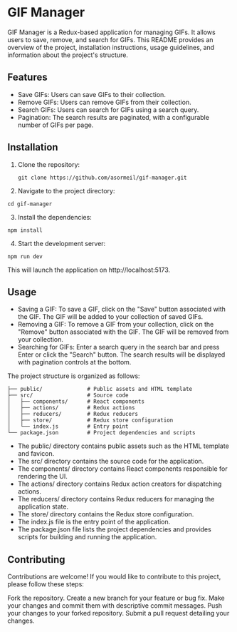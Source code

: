 # GIF Manager

GIF Manager is a Redux-based application for managing GIFs. It allows users to save, remove, and search for GIFs. This README provides an overview of the project, installation instructions, usage guidelines, and information about the project's structure.

## Features

- Save GIFs: Users can save GIFs to their collection.
- Remove GIFs: Users can remove GIFs from their collection.
- Search GIFs: Users can search for GIFs using a search query.
- Pagination: The search results are paginated, with a configurable number of GIFs per page.

## Installation

1. Clone the repository:

   ```shell
   git clone https://github.com/asormeil/gif-manager.git

2. Navigate to the project directory:

```shell
cd gif-manager
```
3. Install the dependencies:

```shell
npm install
```

4. Start the development server:

```shell
npm run dev
```

This will launch the application on http://localhost:5173.

## Usage
- Saving a GIF: To save a GIF, click on the "Save" button associated with the GIF. The GIF will be added to your collection of saved GIFs.
- Removing a GIF: To remove a GIF from your collection, click on the "Remove" button associated with the GIF. The GIF will be removed from your collection.
- Searching for GIFs: Enter a search query in the search bar and press Enter or click the "Search" button. The search results will be displayed with pagination controls at the bottom.

The project structure is organized as follows:
```shell
├── public/              # Public assets and HTML template
├── src/                 # Source code
│   ├── components/      # React components
│   ├── actions/         # Redux actions
│   ├── reducers/        # Redux reducers
│   ├── store/           # Redux store configuration
│   └── index.js         # Entry point
└── package.json         # Project dependencies and scripts
```


- The public/ directory contains public assets such as the HTML template and favicon.
- The src/ directory contains the source code for the application.
- The components/ directory contains React components responsible for rendering the UI.
- The actions/ directory contains Redux action creators for dispatching actions.
- The reducers/ directory contains Redux reducers for managing the application state.
- The store/ directory contains the Redux store configuration.
- The index.js file is the entry point of the application.
- The package.json file lists the project dependencies and provides scripts for building and running the application.



## Contributing

Contributions are welcome! If you would like to contribute to this project, please follow these steps:

Fork the repository.
Create a new branch for your feature or bug fix.
Make your changes and commit them with descriptive commit messages.
Push your changes to your forked repository.
Submit a pull request detailing your changes.


